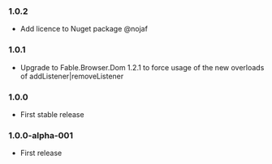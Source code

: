 ### 1.0.2

* Add licence to Nuget package @nojaf

### 1.0.1

* Upgrade to Fable.Browser.Dom 1.2.1 to force usage of the new overloads of addListener|removeListener

### 1.0.0

* First stable release

### 1.0.0-alpha-001

* First release